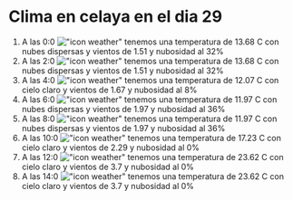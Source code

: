 # Clima en celaya en el dia 29

1. A las 0:0 !["icon weather"](http://openweathermap.org/img/w/03n.png) tenemos una temperatura de 13.68 C con nubes dispersas y  vientos de 1.51 y nubosidad al 32%
1. A las 2:0 !["icon weather"](http://openweathermap.org/img/w/03n.png) tenemos una temperatura de 13.68 C con nubes dispersas y  vientos de 1.51 y nubosidad al 32%
1. A las 4:0 !["icon weather"](http://openweathermap.org/img/w/02n.png) tenemos una temperatura de 12.07 C con cielo claro y  vientos de 1.67 y nubosidad al 8%
1. A las 6:0 !["icon weather"](http://openweathermap.org/img/w/03n.png) tenemos una temperatura de 11.97 C con nubes dispersas y  vientos de 1.97 y nubosidad al 36%
1. A las 8:0 !["icon weather"](http://openweathermap.org/img/w/03d.png) tenemos una temperatura de 11.97 C con nubes dispersas y  vientos de 1.97 y nubosidad al 36%
1. A las 10:0 !["icon weather"](http://openweathermap.org/img/w/01d.png) tenemos una temperatura de 17.23 C con cielo claro y  vientos de 2.29 y nubosidad al 0%
1. A las 12:0 !["icon weather"](http://openweathermap.org/img/w/01d.png) tenemos una temperatura de 23.62 C con cielo claro y  vientos de 3.7 y nubosidad al 0%
1. A las 14:0 !["icon weather"](http://openweathermap.org/img/w/01d.png) tenemos una temperatura de 23.62 C con cielo claro y  vientos de 3.7 y nubosidad al 0%
